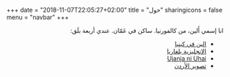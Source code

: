+++
date = "2018-11-07T22:05:27+02:00"
title = "حول"
sharingicons = false
menu = "navbar"
+++

<p style='direction: rtl; text-align: right;'>
انا إسمي أَلين، من كالفورنيا. ساكن في عَمّان. عندي أربعة بلَق:
</p>

<ul style='direction: rtl; text-align: right;'>
  <li><a href='https://alaninkenya.org'>الين في كينيا</a></li>
  <li><a href='https://englishbulgaria.net'>الإنجليزية بلغاريا</a></li>
  <li><a href='https://mjanja.ch'>Ujanja ni Uhai</a></li>
  <li><a href='https://picturingjordan.com'>تصوير الأردن</a></li>
</ul>
